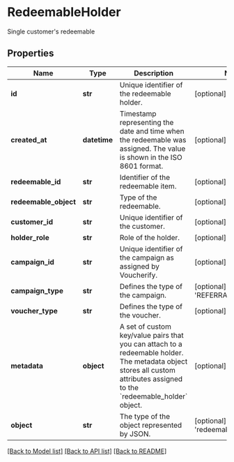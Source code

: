 # RedeemableHolder

Single customer's redeemable

## Properties

Name | Type | Description | Notes
------------ | ------------- | ------------- | -------------
**id** | **str** | Unique identifier of the redeemable holder. | [optional] 
**created_at** | **datetime** | Timestamp representing the date and time when the redeemable was assigned. The value is shown in the ISO 8601 format. | [optional] 
**redeemable_id** | **str** | Identifier of the redeemable item. | [optional] 
**redeemable_object** | **str** | Type of the redeemable. | [optional] 
**customer_id** | **str** | Unique identifier of the customer. | [optional] 
**holder_role** | **str** | Role of the holder. | [optional] 
**campaign_id** | **str** | Unique identifier of the campaign as assigned by Voucherify. | [optional] 
**campaign_type** | **str** | Defines the type of the campaign. | [optional] [default to 'REFERRAL_PROGRAM']
**voucher_type** | **str** | Defines the type of the voucher. | [optional] 
**metadata** | **object** | A set of custom key/value pairs that you can attach to a redeemable holder. The metadata object stores all custom attributes assigned to the &#x60;redeemable_holder&#x60; object. | [optional] 
**object** | **str** | The type of the object represented by JSON. | [optional] [default to 'redeemable_holder']

[[Back to Model list]](../README.md#documentation-for-models) [[Back to API list]](../README.md#documentation-for-api-endpoints) [[Back to README]](../README.md)


